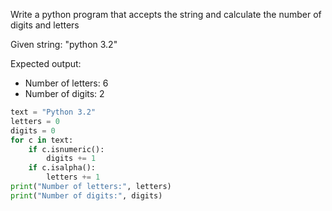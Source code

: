 Write a python program that accepts the string and calculate the number of digits and letters

Given string:  "python 3.2"

Expected output:

- Number of letters: 6
- Number of digits: 2

```python
text = "Python 3.2"
letters = 0
digits = 0
for c in text:
    if c.isnumeric():
        digits += 1
    if c.isalpha():
        letters += 1
print("Number of letters:", letters)
print("Number of digits:", digits)
```
